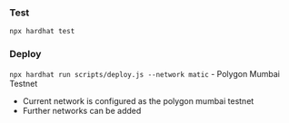 ### Test

`npx hardhat test`

### Deploy

`npx hardhat run scripts/deploy.js --network matic` - Polygon Mumbai Testnet
- Current network is configured as the polygon mumbai testnet
- Further networks can be added


